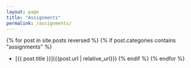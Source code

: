 ```yaml
---
layout: page
title: "Assignments"
permalink: /assignments/
---
```



{% for post in site.posts reversed %}
{% if post.categories contains "assignments" %}
- [{{ post.title }}]({{post.url | relative_url}})
{% endif %}
{% endfor %}
